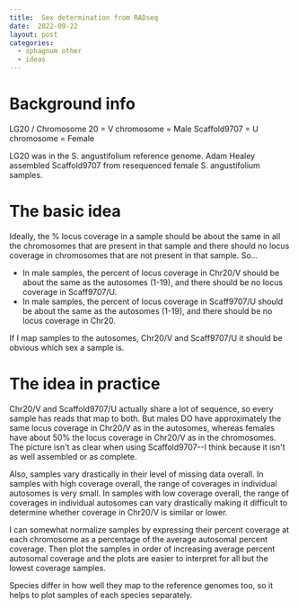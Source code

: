 ```yaml
---
title:  Sex determination from RADseq
date:  2022-09-22
layout: post
categories:
  - sphagnum other
  - ideas
---
```

# Background info

LG20 / Chromosome 20 = V chromosome = Male
Scaffold9707 = U chromosome = Female

LG20 was in the S. angustifolium reference genome. Adam Healey assembled Scaffold9707 from resequenced female S. angustifolium samples.

# The basic idea

Ideally, the % locus coverage in a sample should be about the same in all the chromosomes that are present in that sample and there should no locus coverage in chromosomes that are not present in that sample. So... 
  * In male samples, the percent of locus coverage in Chr20/V should be about the same as the autosomes (1-19), and there should be no locus coverage in Scaff9707/U.
  * In male samples, the percent of locus coverage in Scaff9707/U should be about the same as the autosomes (1-19), and there should be no locus coverage in Chr20.

If I map samples to the autosomes, Chr20/V and Scaff9707/U it should be obvious which sex a sample is.

# The idea in practice

Chr20/V and Scaffold9707/U actually share a lot of sequence, so every sample has reads that map to both. But males DO have approximately the same locus coverage in Chr20/V as in the autosomes, whereas females have about 50% the locus coverage in Chr20/V as in the chromosomes. The picture isn't as clear when using Scaffold9707--I think because it isn't as well assembled or as complete.

Also, samples vary drastically in their level of missing data overall. In samples with high coverage overall, the range of coverages in individual autosomes is very small. In samples with low coverage overall, the range of coverages in individual autosomes can vary drastically making it difficult to determine whether coverage in Chr20/V is similar or lower.

I can somewhat normalize samples by expressing their percent coverage at each chromosome as a percentage of the average autosomal percent coverage. Then plot the samples in order of increasing average percent autosomal coverage and the plots are easier to interpret for all but the lowest coverage samples.

Species differ in how well they map to the reference genomes too, so it helps to plot samples of each species separately.

